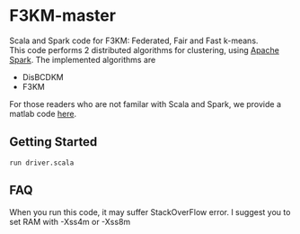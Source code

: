 # F3KM-master
Scala and Spark code for F3KM: Federated, Fair and Fast k-means. <br>
This code performs 2 distributed algorithms for clustering, using [Apache Spark](https://spark.apache.org/). The implemented algorithms are
- DisBCDKM
- F3KM <br>

For those readers who are not familar with Scala and Spark, we provide a matlab code [here](https://github.com/zsk66/F3KM-MATLAB).
## Getting Started
```
run driver.scala
```
## FAQ
When you run this code, it may suffer StackOverFlow error. I suggest you to set RAM with -Xss4m or -Xss8m 

